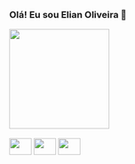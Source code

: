 <header>
    <link rel="stylesheet" href="https://cdn.jsdelivr.net/gh/devicons/devicon@latest/devicon.min.css">
</header>

### Olá! Eu sou Elian Oliveira 👋
<div>
    <a href="https://github.com/elianoliver">
    <img height="180em" src="https://github-readme-stats.vercel.app/api?username=elianoliver&show_icons=true&theme=radical">
</div>



<div style="display: inline-block"><br>
    <img align="center" height="30" width="40" src="https://cdn.jsdelivr.net/gh/devicons/devicon/icons/html5/html5-original.svg" />
    <img align="center" height="30" width="40" src="https://cdn.jsdelivr.net/gh/devicons/devicon/icons/css3/css3-original.svg" />
    <img align="center" height="30" width="40" src="https://cdn.jsdelivr.net/gh/devicons/devicon/icons/javascript/javascript-original.svg" />
</div>
